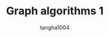 ---
layout: post
title: Graph algorithms 1 
subtitle:
categories: algorithm
author: tangha1004
tags: [algorithm]
---